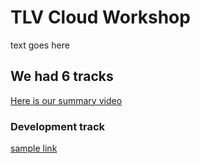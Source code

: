 # TLV Cloud Workshop

text goes here

## We had 6 tracks

[Here is our summary video](https://vimeo.com/302680034)

### Development track
[sample link](https://github.com/yodobrin/WorkShopTLV/blob/master/workshop/App%20Center%20-%20Cloud%20Workshop.pdf "App Center Workshop")

